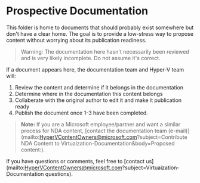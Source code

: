 # Prospective Documentation

This folder is home to documents that should probably exist somewhere but don't have a clear home.  The goal is to provide a low-stress way to propose content without worrying about its publication readiness.

> Warning:  The documentation here hasn't necessarily been reviewed and is very likely incomplete.  Do not assume it's correct.

If a document appears here, the documentation team and Hyper-V team will:

1.  Review the content and determine if it belongs in the documentation
2.  Determine where in the documentation this content belongs
3.  Collaberate with the original author to edit it and make it publication ready
4.  Publish the document once 1-3 have been completed.

> **Note:**  If you are a Microsoft employee/partner and want a similar process for NDA content, [contact the documentation team (e-mail)](mailto:HyperVContentOwners@microsoft.com?subject=Contribute NDA Content to Virtuaization-Documentation&body=Proposed content:).

If you have questions or comments, feel free to [contact us](mailto:HyperVContentOwners@microsoft.com?subject=Virtuaization-Documentation questions).
